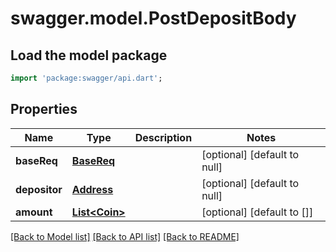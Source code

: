 # swagger.model.PostDepositBody

## Load the model package
```dart
import 'package:swagger/api.dart';
```

## Properties
Name | Type | Description | Notes
------------ | ------------- | ------------- | -------------
**baseReq** | [**BaseReq**](BaseReq.md) |  | [optional] [default to null]
**depositor** | [**Address**](Address.md) |  | [optional] [default to null]
**amount** | [**List&lt;Coin&gt;**](Coin.md) |  | [optional] [default to []]

[[Back to Model list]](../README.md#documentation-for-models) [[Back to API list]](../README.md#documentation-for-api-endpoints) [[Back to README]](../README.md)


